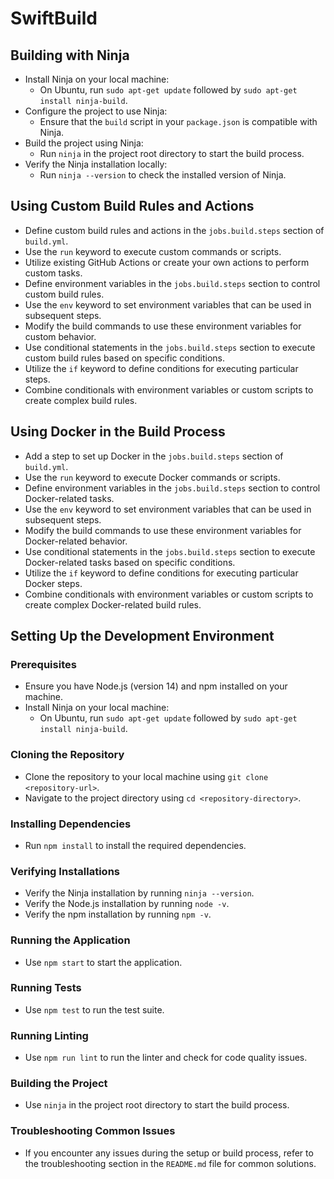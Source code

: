 # SwiftBuild

## Building with Ninja

* Install Ninja on your local machine:
  * On Ubuntu, run `sudo apt-get update` followed by `sudo apt-get install ninja-build`.
* Configure the project to use Ninja:
  * Ensure that the `build` script in your `package.json` is compatible with Ninja.
* Build the project using Ninja:
  * Run `ninja` in the project root directory to start the build process.
* Verify the Ninja installation locally:
  * Run `ninja --version` to check the installed version of Ninja.

## Using Custom Build Rules and Actions

* Define custom build rules and actions in the `jobs.build.steps` section of `build.yml`.
* Use the `run` keyword to execute custom commands or scripts.
* Utilize existing GitHub Actions or create your own actions to perform custom tasks.
* Define environment variables in the `jobs.build.steps` section to control custom build rules.
* Use the `env` keyword to set environment variables that can be used in subsequent steps.
* Modify the build commands to use these environment variables for custom behavior.
* Use conditional statements in the `jobs.build.steps` section to execute custom build rules based on specific conditions.
* Utilize the `if` keyword to define conditions for executing particular steps.
* Combine conditionals with environment variables or custom scripts to create complex build rules.

## Using Docker in the Build Process

* Add a step to set up Docker in the `jobs.build.steps` section of `build.yml`.
* Use the `run` keyword to execute Docker commands or scripts.
* Define environment variables in the `jobs.build.steps` section to control Docker-related tasks.
* Use the `env` keyword to set environment variables that can be used in subsequent steps.
* Modify the build commands to use these environment variables for Docker-related behavior.
* Use conditional statements in the `jobs.build.steps` section to execute Docker-related tasks based on specific conditions.
* Utilize the `if` keyword to define conditions for executing particular Docker steps.
* Combine conditionals with environment variables or custom scripts to create complex Docker-related build rules.

## Setting Up the Development Environment

### Prerequisites

* Ensure you have Node.js (version 14) and npm installed on your machine.
* Install Ninja on your local machine:
  * On Ubuntu, run `sudo apt-get update` followed by `sudo apt-get install ninja-build`.

### Cloning the Repository

* Clone the repository to your local machine using `git clone <repository-url>`.
* Navigate to the project directory using `cd <repository-directory>`.

### Installing Dependencies

* Run `npm install` to install the required dependencies.

### Verifying Installations

* Verify the Ninja installation by running `ninja --version`.
* Verify the Node.js installation by running `node -v`.
* Verify the npm installation by running `npm -v`.

### Running the Application

* Use `npm start` to start the application.

### Running Tests

* Use `npm test` to run the test suite.

### Running Linting

* Use `npm run lint` to run the linter and check for code quality issues.

### Building the Project

* Use `ninja` in the project root directory to start the build process.

### Troubleshooting Common Issues

* If you encounter any issues during the setup or build process, refer to the troubleshooting section in the `README.md` file for common solutions.
